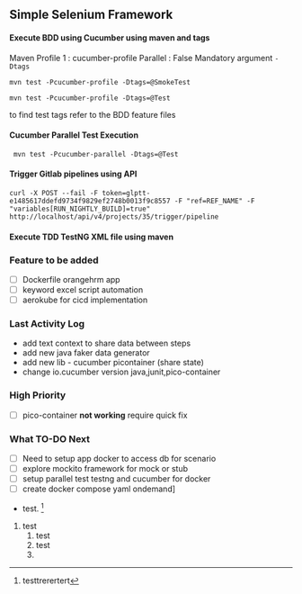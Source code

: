 ## Simple Selenium Framework

#### Execute BDD using Cucumber using maven and tags

Maven Profile 1 : cucumber-profile
Parallel : False
Mandatory argument ``-Dtags``

``mvn test -Pcucumber-profile -Dtags=@SmokeTest`` 

``mvn test -Pcucumber-profile -Dtags=@Test``

to find test tags refer to the BDD feature files

#### Cucumber Parallel Test Execution

```shell
 mvn test -Pcucumber-parallel -Dtags=@Test
```

#### Trigger Gitlab pipelines using API

```shell
curl -X POST --fail -F token=glptt-e1485617ddefd9734f9829ef2748b0013f9c8557 -F "ref=REF_NAME" -F "variables[RUN_NIGHTLY_BUILD]=true" http://localhost/api/v4/projects/35/trigger/pipeline
```

#### Execute TDD TestNG XML file using maven


### Feature to be added
- [ ] Dockerfile orangehrm app
- [ ] keyword excel script automation
- [ ] aerokube for cicd implementation

### Last Activity Log

- add text context to share data between steps 
- add new java faker data generator
- add new lib - cucumber picontainer (share state)
- change io.cucumber version java,junit,pico-container

### High Priority
- [ ] pico-container **not working** require quick fix


### What TO-DO Next

- [ ] Need to setup app docker to access db for scenario
- [ ] explore mockito framework for mock or stub
- [ ] setup parallel test testng and cucumber for docker
- [ ] create docker compose yaml ondemand]

* test. [^1]

[^1]:testtrerertert

1. test 
   1. test
   1. test
   1.


